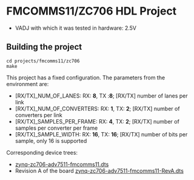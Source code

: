 <!-- no_build_example, no_no_os -->

# FMCOMMS11/ZC706 HDL Project

- VADJ with which it was tested in hardware: 2.5V

## Building the project

```
cd projects/fmcomms11/zc706
make
```

This project has a fixed configuration. The parameters from the environment are:
- [RX/TX]_NUM_OF_LANES: RX: **8**, TX :**8**; [RX/TX] number of lanes per link
- [RX/TX]_NUM_OF_CONVERTERS: RX: **1**, TX: **2**; [RX/TX] number of converters per link
- [RX/TX]_SAMPLES_PER_FRAME: RX: **4**, TX: **2**; [RX/TX] number of samples per converter per frame
- [RX/TX]_SAMPLE_WIDTH: RX: **16**, TX: **16**; [RX/TX] number of bits per sample, only 16 is supported

Corresponding device trees:
- [zynq-zc706-adv7511-fmcomms11.dts](https://github.com/analogdevicesinc/linux/blob/main/arch/arm/boot/dts/xilinx/zynq-zc706-adv7511-fmcomms11.dts)
- Revision A of the board [zynq-zc706-adv7511-fmcomms11-RevA.dts](https://github.com/analogdevicesinc/linux/blob/main/arch/arm/boot/dts/xilinx/zynq-zc706-adv7511-fmcomms11-RevA.dts)
